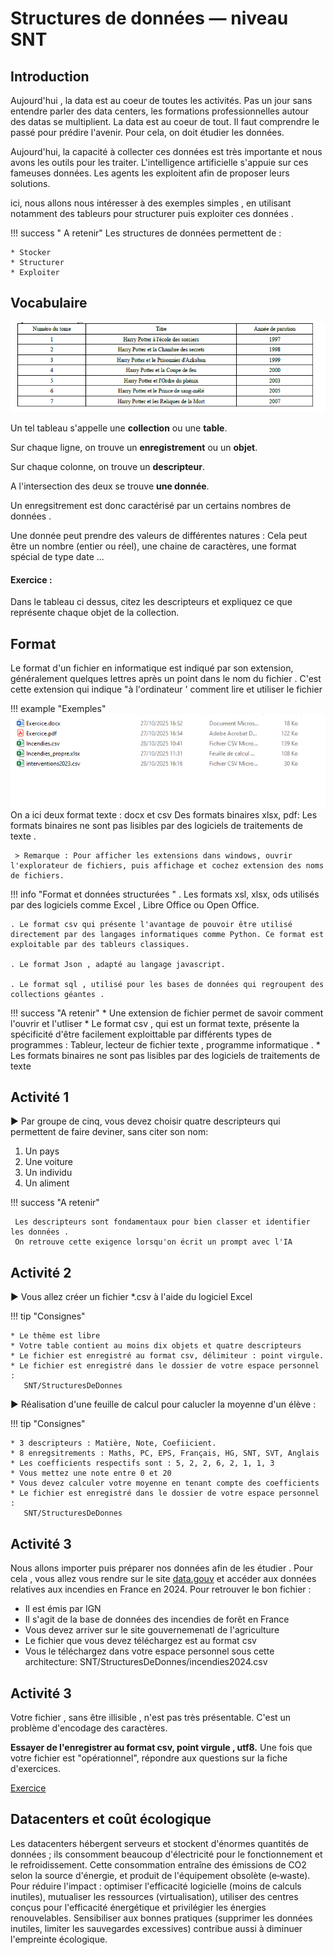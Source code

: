 # Structures de données — niveau SNT
<base target="_blank">

## Introduction

Aujourd'hui , la data est au coeur de toutes les activités. Pas un jour sans entendre parler des data centers, les formations professionnelles autour des datas se multiplient. La data est au coeur de tout.
Il faut comprendre le passé pour prédire l'avenir. Pour cela, on doit étudier les données.

Aujourd'hui, la capacité à collecter ces données est très importante et nous avons les outils pour les traiter. 
L'intelligence artificielle s'appuie sur ces fameuses données. Les agents les exploitent afin de proposer leurs solutions. 

ici, nous allons nous intéresser à des exemples simples , en utilisant notamment des tableurs pour structurer puis exploiter ces données .

!!! success  " A retenir"
    Les structures de données permettent de :

    * Stocker
    * Structurer
    * Exploiter 


## Vocabulaire 
![alt text](exempleTable.png)

Un tel tableau s'appelle une **collection** ou une **table**.

Sur chaque ligne, on trouve un **enregistrement** ou un **objet**. 

Sur chaque colonne, on trouve un **descripteur**.

A l'intersection des deux se trouve **une donnée**.

Un enregsitrement est donc caractérisé par un certains nombres de données .

Une donnée peut prendre des valeurs de différentes natures : Cela peut être un nombre (entier ou réel), une chaine de caractères, une format spécial de type date ...

#### Exercice :
Dans le tableau ci dessus, citez les descripteurs  et expliquez ce que représente chaque objet de la collection.


## Format 

Le format d'un fichier en informatique est indiqué par son extension, généralement quelques lettres après un point dans le nom du fichier . C'est cette extension qui indique "à l'ordinateur ' comment lire et utiliser le fichier 

!!! example "Exemples"
    ![extension](extension.png)
     On a ici deux format texte : docx et csv
     Des formats binaires xlsx, pdf: Les formats binaires ne sont pas lisibles par des logiciels de  traitements de texte .

     > Remarque : Pour afficher les extensions dans windows, ouvrir l'explorateur de fichiers, puis affichage et cochez extension des noms de fichiers.



!!! info "Format et données structurées "
    . Les formats xsl, xlsx, ods utilisés par des logiciels comme Excel , Libre Office ou Open Office.

    . Le format csv qui présente l'avantage de pouvoir être utilisé directement par des langages informatiques comme Python. Ce format est exploitable par des tableurs classiques.

    . Le format Json , adapté au langage javascript.

    . Le format sql , utilisé pour les bases de données qui regroupent des collections géantes .

!!! success "A retenir"
      *  Une extension de fichier permet de savoir comment l'ouvrir et l'utliser
      *  Le format csv , qui est un format texte, présente la spécificité d'être facilement exploittable par différents types de programmes : Tableur, lecteur de fichier texte , programme informatique .
      *  Les formats binaires ne sont pas lisibles par des logiciels de traitements de texte

    
## Activité 1

:arrow_forward:  Par groupe de cinq, vous devez choisir quatre descripteurs qui permettent de faire deviner, sans citer son nom:

1. Un pays
2. Une voiture
3. Un individu
4. Un aliment

!!! success "A retenir"

     Les descripteurs sont fondamentaux pour bien classer et identifier les données .
     On retrouve cette exigence lorsqu'on écrit un prompt avec l'IA 


## Activité 2
:arrow_forward: Vous allez créer un fichier *.csv à l'aide du logiciel Excel

!!! tip "Consignes"
    
    * Le thême est libre 
    * Votre table contient au moins dix objets et quatre descripteurs 
    * Le fichier est enregistré au format csv, délimiteur : point virgule.
    * Le fichier est enregistré dans le dossier de votre espace personnel :
       SNT/StructuresDeDonnes

:arrow_forward: Réalisation d'une feuille de calcul pour calucler la moyenne d'un élève :

!!! tip "Consignes"
    
    * 3 descripteurs : Matière, Note, Coefiicient.
    * 8 enregsitrements : Maths, PC, EPS, Français, HG, SNT, SVT, Anglais 
    * Les coefficients respectifs sont : 5, 2, 2, 6, 2, 1, 1, 3
    * Vous mettez une note entre 0 et 20
    * Vous devez calculer votre moyenne en tenant compte des coefficients
    * Le fichier est enregistré dans le dossier de votre espace personnel :
       SNT/StructuresDeDonnes



## Activité 3

Nous allons importer puis préparer nos données afin de les étudier .
Pour cela , vous allez vous rendre sur le site [data.gouv](<https://www.data.gouv.fr/>) et accéder aux données relatives aux incendies en France en 2024.
Pour retrouver le bon fichier :


  * Il est émis par IGN
  * Il s'agit de la base de données des incendies de forêt en France 
  * Vous devez arriver sur le site gouvernemenatl de l'agriculture
  * Le fichier que vous devez téléchargez est au format csv
  * Vous le téléchargez dans votre espace personnel  sous cette architecture:
 SNT/StructuresDeDonnes/incendies2024.csv


## Activité 3
 Votre fichier , sans être illisible , n'est pas très présentable. C'est un problème d'encodage des caractères.
 
  **Essayer de l'enregistrer au format csv, point virgule , utf8.**
 Une fois que votre fichier est "opérationnel", répondre aux questions sur la fiche d'exercices.

[Exercice ](Exercice.pdf)





## Datacenters et coût écologique
Les datacenters hébergent serveurs et stockent d'énormes quantités de données ; ils consomment beaucoup d'électricité pour le fonctionnement et le refroidissement. Cette consommation entraîne des émissions de CO2 selon la source d'énergie, et produit de l'équipement obsolète (e‑waste). Pour réduire l'impact : optimiser l'efficacité logicielle (moins de calculs inutiles), mutualiser les ressources (virtualisation), utiliser des centres conçus pour l'efficacité énergétique et privilégier les énergies renouvelables. Sensibiliser aux bonnes pratiques (supprimer les données inutiles, limiter les sauvegardes excessives) contribue aussi à diminuer l'empreinte écologique.


